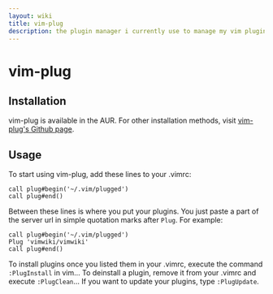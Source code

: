 ```yaml
---
layout: wiki
title: vim-plug
description: the plugin manager i currently use to manage my vim plugins
---
```


# vim-plug

## Installation
vim-plug is available in the AUR. For other installation methods, visit [vim-plug's Github page](https://github.com/junegunn/vim-plug).

## Usage
To start using vim-plug, add these lines to your .vimrc:

	call plug#begin('~/.vim/plugged')
	call plug#end()

Between these lines is where you put your plugins. You just paste a part of the server url in simple quotation marks after `Plug`. For example:

	call plug#begin('~/.vim/plugged')
	Plug 'vimwiki/vimwiki'
	call plug#end()

To install plugins once you listed them in your .vimrc, execute the command `:PlugInstall` in vim...
To deinstall a plugin, remove it from your .vimrc and execute `:PlugClean`...
If you want to update your plugins, type `:PlugUpdate`.
